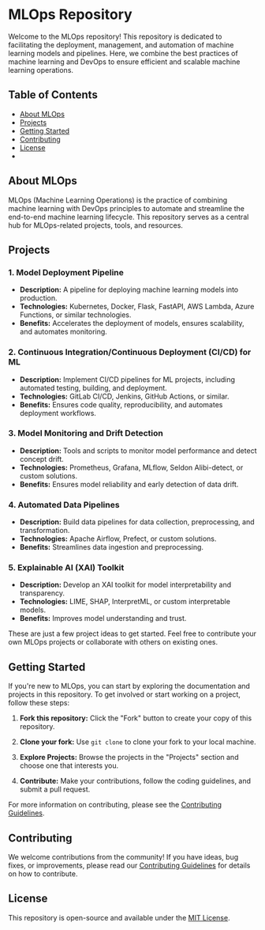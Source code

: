 # MLOps Repository

Welcome to the MLOps repository! This repository is dedicated to facilitating the deployment, management, and automation of machine learning models and pipelines. Here, we combine the best practices of machine learning and DevOps to ensure efficient and scalable machine learning operations.

## Table of Contents

- [About MLOps](#about-mlops)
- [Projects](#projects)
- [Getting Started](#getting-started)
- [Contributing](#contributing)
- [License](#license)
-
## About MLOps

MLOps (Machine Learning Operations) is the practice of combining machine learning with DevOps principles to automate and streamline the end-to-end machine learning lifecycle. This repository serves as a central hub for MLOps-related projects, tools, and resources.

## Projects

### 1. **Model Deployment Pipeline**

   - **Description:** A pipeline for deploying machine learning models into production.
   - **Technologies:** Kubernetes, Docker, Flask, FastAPI, AWS Lambda, Azure Functions, or similar technologies.
   - **Benefits:** Accelerates the deployment of models, ensures scalability, and automates monitoring.

### 2. **Continuous Integration/Continuous Deployment (CI/CD) for ML**

   - **Description:** Implement CI/CD pipelines for ML projects, including automated testing, building, and deployment.
   - **Technologies:** GitLab CI/CD, Jenkins, GitHub Actions, or similar.
   - **Benefits:** Ensures code quality, reproducibility, and automates deployment workflows.

### 3. **Model Monitoring and Drift Detection**

   - **Description:** Tools and scripts to monitor model performance and detect concept drift.
   - **Technologies:** Prometheus, Grafana, MLflow, Seldon Alibi-detect, or custom solutions.
   - **Benefits:** Ensures model reliability and early detection of data drift.

### 4. **Automated Data Pipelines**

   - **Description:** Build data pipelines for data collection, preprocessing, and transformation.
   - **Technologies:** Apache Airflow, Prefect, or custom solutions.
   - **Benefits:** Streamlines data ingestion and preprocessing.

### 5. **Explainable AI (XAI) Toolkit**

   - **Description:** Develop an XAI toolkit for model interpretability and transparency.
   - **Technologies:** LIME, SHAP, InterpretML, or custom interpretable models.
   - **Benefits:** Improves model understanding and trust.

These are just a few project ideas to get started. Feel free to contribute your own MLOps projects or collaborate with others on existing ones.

## Getting Started

If you're new to MLOps, you can start by exploring the documentation and projects in this repository. To get involved or start working on a project, follow these steps:

1. **Fork this repository:** Click the "Fork" button to create your copy of this repository.

2. **Clone your fork:** Use `git clone` to clone your fork to your local machine.

3. **Explore Projects:** Browse the projects in the "Projects" section and choose one that interests you.

4. **Contribute:** Make your contributions, follow the coding guidelines, and submit a pull request.

For more information on contributing, please see the [Contributing Guidelines](CONTRIBUTING.md).

## Contributing

We welcome contributions from the community! If you have ideas, bug fixes, or improvements, please read our [Contributing Guidelines](CONTRIBUTING.md) for details on how to contribute.

## License

This repository is open-source and available under the [MIT License](LICENSE).
